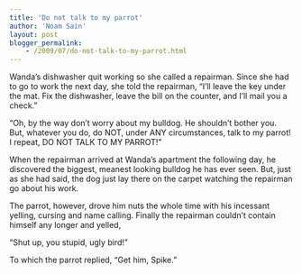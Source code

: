 ```yaml
---
title: 'Do not talk to my parrot'
author: 'Noam Sain'
layout: post
blogger_permalink:
    - /2009/07/do-not-talk-to-my-parrot.html
---
```


Wanda’s dishwasher quit working so she called a repairman. Since she had to go to work the next day, she told the repairman, “I’ll leave the key under the mat. Fix the dishwasher, leave the bill on the counter, and I’ll mail you a check.”

“Oh, by the way don’t worry about my bulldog. He shouldn’t bother you. But, whatever you do, do NOT, under ANY circumstances, talk to my parrot! I repeat, DO NOT TALK TO MY PARROT!”

When the repairman arrived at Wanda’s apartment the following day, he discovered the biggest, meanest looking bulldog he has ever seen. But, just as she had said, the dog just lay there on the carpet watching the repairman go about his work.

The parrot, however, drove him nuts the whole time with his incessant yelling, cursing and name calling. Finally the repairman couldn’t contain himself any longer and yelled,

“Shut up, you stupid, ugly bird!”

To which the parrot replied, “Get him, Spike.”